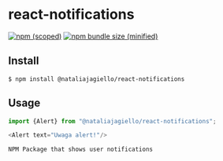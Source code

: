 # react-notifications

[![npm (scoped)](https://img.shields.io/npm/v/@nataliajagiello/react-notifications.svg)](https://www.npmjs.com/package/@nataliajagiello/react-notifications)
[![npm bundle size (minified)](https://img.shields.io/bundlephobia/min/@nataliajagiello/react-notifications.svg)](https://www.npmjs.com/package/@nataliajagiello/react-notifications)


## Install

```
$ npm install @nataliajagiello/react-notifications
```

## Usage

```js
import {Alert} from "@nataliajagiello/react-notifications";

<Alert text="Uwaga alert!"/>

NPM Package that shows user notifications